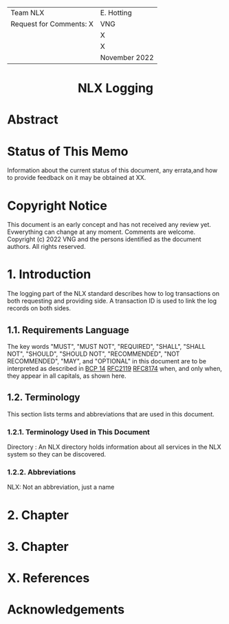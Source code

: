 

|  |  |
| :--- | :--- |
| Team NLX  | E. Hotting |
| Request for Comments: X | VNG |
|  | X |
|  | X |
|  | November 2022 |


#        <center>NLX Logging</center>

# Abstract


# Status of This Memo
Information about the current status of this document, any errata,and how to provide feedback on it may be obtained at XX.

# Copyright Notice

This document is an early concept and has not received any review yet. Evwerything can change at any moment. Comments are welcome.
Copyright (c) 2022 VNG and the persons identified as the document authors. All rights reserved.

# 1. Introduction

The logging part of the NLX standard describes how to log transactions on both requesting and providing side. A transaction ID is used to link the log records on both sides.

## 1.1. Requirements Language

The key words "MUST", "MUST NOT", "REQUIRED", "SHALL", "SHALL NOT", "SHOULD", "SHOULD NOT", "RECOMMENDED", "NOT RECOMMENDED", "MAY", and "OPTIONAL" in this document are to be interpreted as described in [BCP 14](https://www.rfc-editor.org/info/bcp14) [RFC2119](https://www.rfc-editor.org/rfc/rfc2119) [RFC8174](https://www.rfc-editor.org/rfc/rfc8174) when, and only when, they appear in all capitals, as shown here.

## 1.2. Terminology

This section lists terms and abbreviations that are used in this document.

### 1.2.1. Terminology Used in This Document

Directory
: An NLX directory holds information about all services in the NLX system so they can be discovered. 

### 1.2.2. Abbreviations

NLX:  Not an abbreviation, just a name


# 2. Chapter

# 3. Chapter

# X. References

# Acknowledgements

